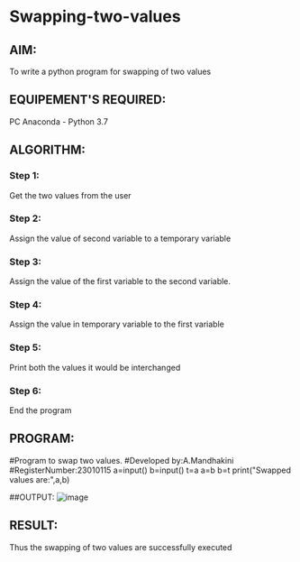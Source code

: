 # Swapping-two-values
## AIM:
To write a python program for swapping of two values
## EQUIPEMENT'S REQUIRED: 
PC
Anaconda - Python 3.7
## ALGORITHM: 
### Step 1:
Get the two values from the user
### Step 2: 
Assign the value of second variable to a temporary variable 
### Step 3: 
Assign the value of the first variable to the second variable.
### Step 4:  
Assign the value in temporary variable to the first variable
### Step 5: 
Print both the values it would be interchanged
### Step 6: 
End the program
## PROGRAM:
#Program to swap two values.
#Developed by:A.Mandhakini 
#RegisterNumber:23010115
a=input()
b=input()
t=a
a=b
b=t
print("Swapped values are:",a,b)

##OUTPUT:
![image](https://github.com/MandhakiniA/Swapping-two-values/assets/150005194/4a1233f6-2510-45ba-b607-2235c6fd8c1c)




## RESULT:
Thus the swapping of two values are successfully executed



